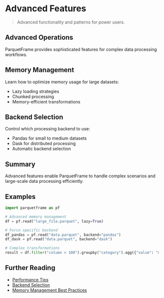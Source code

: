 # Advanced Features

> Advanced functionality and patterns for power users.

## Advanced Operations

ParquetFrame provides sophisticated features for complex data processing workflows.

## Memory Management

Learn how to optimize memory usage for large datasets:

- Lazy loading strategies
- Chunked processing
- Memory-efficient transformations

## Backend Selection

Control which processing backend to use:

- Pandas for small to medium datasets
- Dask for distributed processing
- Automatic backend selection

## Summary

Advanced features enable ParquetFrame to handle complex scenarios and large-scale data processing efficiently.

## Examples

```python
import parquetframe as pf

# Advanced memory management
df = pf.read("large_file.parquet", lazy=True)

# Force specific backend
df_pandas = pf.read("data.parquet", backend="pandas")
df_dask = pf.read("data.parquet", backend="dask")

# Complex transformations
result = df.filter("column > 100").groupby("category").agg({"value": "mean"})
```

## Further Reading

- [Performance Tips](performance.md)
- [Backend Selection](backends.md)
- [Memory Management Best Practices](tutorials/performance.md)